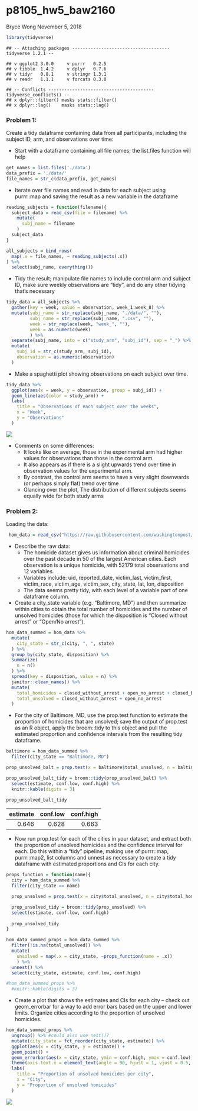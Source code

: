 p8105\_hw5\_baw2160
================
Bryce Wong
November 5, 2018

``` r
library(tidyverse)
```

    ## -- Attaching packages ------------------------------------- tidyverse 1.2.1 --

    ## v ggplot2 3.0.0     v purrr   0.2.5
    ## v tibble  1.4.2     v dplyr   0.7.6
    ## v tidyr   0.8.1     v stringr 1.3.1
    ## v readr   1.1.1     v forcats 0.3.0

    ## -- Conflicts ---------------------------------------- tidyverse_conflicts() --
    ## x dplyr::filter() masks stats::filter()
    ## x dplyr::lag()    masks stats::lag()

### Problem 1:

Create a tidy dataframe containing data from all participants, including the subject ID, arm, and observations over time:

-   Start with a dataframe containing all file names; the list.files function will help

``` r
get_names = list.files('./data')
data_prefix = './data/'
file_names = str_c(data_prefix, get_names)
```

-   Iterate over file names and read in data for each subject using purrr::map and saving the result as a new variable in the dataframe

``` r
reading_subjects = function(filename){
  subject_data = read_csv(file = filename) %>% 
    mutate(
      subj_name = filename
    )
  subject_data
}

all_subjects = bind_rows(
  map(.x = file_names, ~ reading_subjects(.x))
) %>% 
  select(subj_name, everything())
```

-   Tidy the result; manipulate file names to include control arm and subject ID, make sure weekly observations are “tidy”, and do any other tidying that’s necessary

``` r
tidy_data = all_subjects %>% 
  gather(key = week, value = observation, week_1:week_8) %>% 
  mutate(subj_name = str_replace(subj_name, "./data/", ""),
         subj_name = str_replace(subj_name, ".csv", ""),
         week = str_replace(week, "week_", ""),
         week = as.numeric(week)
         ) %>%
  separate(subj_name, into = c("study_arm", "subj_id"), sep = "_") %>% 
  mutate(
    subj_id = str_c(study_arm, subj_id),
    observation = as.numeric(observation)
  )
```

-   Make a spaghetti plot showing observations on each subject over time.

``` r
tidy_data %>% 
  ggplot(aes(x = week, y = observation, group = subj_id)) + 
  geom_line(aes(color = study_arm)) +
  labs(
    title = "Observations of each subject over the weeks",
    x = "Week",
    y = "Observations"
  )
```

![](p8105_hw5_baw2160_files/figure-markdown_github/unnamed-chunk-5-1.png)

-   Comments on some differences:
    -   It looks like on average, those in the experimental arm had higher values for observations than those in the control arm.
    -   It also appears as if there is a slight upwards trend over time in observation values for the experimental arm.
    -   By contrast, the control arm seems to have a very slight downwards (or perhaps simply flat) trend over time
    -   Glancing over the plot, The distribution of different subjects seems equally wide for both study arms

### Problem 2:

Loading the data:

``` r
 hom_data = read_csv("https://raw.githubusercontent.com/washingtonpost/data-homicides/master/homicide-data.csv")
```

-   Describe the raw data:
    -   The homicide dataset gives us information about criminal homicides over the past decade in 50 of the largest American cities. Each observation is a unique homicide, with 52179 total observations and 12 variables.
    -   Variables include: uid, reported\_date, victim\_last, victim\_first, victim\_race, victim\_age, victim\_sex, city, state, lat, lon, disposition
    -   The data seems pretty tidy, with each level of a variable part of one dataframe column.
-   Create a city\_state variable (e.g. “Baltimore, MD”) and then summarize within cities to obtain the total number of homicides and the number of unsolved homicides (those for which the disposition is “Closed without arrest” or “Open/No arrest”).

``` r
hom_data_summed = hom_data %>% 
  mutate(
    city_state = str_c(city, ", ", state)
  ) %>% 
  group_by(city_state, disposition) %>% 
  summarize(
    n = n()
  ) %>% 
  spread(key = disposition, value = n) %>% 
  janitor::clean_names() %>% 
  mutate(
    total_homicides = closed_without_arrest + open_no_arrest + closed_by_arrest,
    total_unsolved = closed_without_arrest + open_no_arrest
  ) 
```

-   For the city of Baltimore, MD, use the prop.test function to estimate the proportion of homicides that are unsolved; save the output of prop.test as an R object, apply the broom::tidy to this object and pull the estimated proportion and confidence intervals from the resulting tidy dataframe.

``` r
baltimore = hom_data_summed %>% 
  filter(city_state == "Baltimore, MD")  

prop_unsolved_balt = prop.test(x = baltimore$total_unsolved, n = baltimore$total_homicides)

prop_unsolved_balt_tidy = broom::tidy(prop_unsolved_balt) %>% 
  select(estimate, conf.low, conf.high) %>% 
  knitr::kable(digits = 3)

prop_unsolved_balt_tidy
```

|  estimate|  conf.low|  conf.high|
|---------:|---------:|----------:|
|     0.646|     0.628|      0.663|

-   Now run prop.test for each of the cities in your dataset, and extract both the proportion of unsolved homicides and the confidence interval for each. Do this within a “tidy” pipeline, making use of purrr::map, purrr::map2, list columns and unnest as necessary to create a tidy dataframe with estimated proportions and CIs for each city.

``` r
props_function = function(name){
  city = hom_data_summed %>% 
  filter(city_state == name)  

  prop_unsolved = prop.test(x = city$total_unsolved, n = city$total_homicides)

  prop_unsolved_tidy = broom::tidy(prop_unsolved) %>% 
  select(estimate, conf.low, conf.high)
  
  prop_unsolved_tidy
}

hom_data_summed_props = hom_data_summed %>% 
  filter(!is.na(total_unsolved)) %>% 
  mutate(
    unsolved = map(.x = city_state, ~props_function(name = .x))
    ) %>% 
  unnest() %>% 
  select(city_state, estimate, conf.low, conf.high)

#hom_data_summed_props %>% 
  #knitr::kable(digits = 3)
```

-   Create a plot that shows the estimates and CIs for each city – check out geom\_errorbar for a way to add error bars based on the upper and lower limits. Organize cities according to the proportion of unsolved homicides.

``` r
hom_data_summed_props %>% 
  ungroup() %>% #could also use nest()?
  mutate(city_state = fct_reorder(city_state, estimate)) %>% 
  ggplot(aes(x = city_state, y = estimate)) + 
  geom_point() +
  geom_errorbar(aes(x = city_state, ymin = conf.high, ymax = conf.low)) +
  theme(axis.text.x = element_text(angle = 90, hjust = 1, vjust = 0.5, size = 6)) +
  labs(
    title = "Proportion of unsolved homicides per city",
    x = "City",
    y = "Proportion of unsolved homicides"
  )
```

![](p8105_hw5_baw2160_files/figure-markdown_github/unnamed-chunk-10-1.png)
